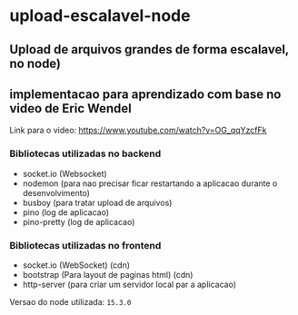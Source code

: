 # upload-escalavel-node
## Upload de arquivos grandes de forma escalavel, no node)
## implementacao para aprendizado com base no video de Eric Wendel
Link para o video: https://www.youtube.com/watch?v=OG_qqYzcfFk

### Bibliotecas utilizadas no backend
* socket.io (Websocket)
* nodemon (para nao precisar ficar restartando a aplicacao durante o desenvolvimento)
* busboy (para tratar upload de arquivos)
* pino (log de aplicacao)
* pino-pretty (log de aplicacao)
### Bibliotecas utilizadas no frontend
* socket.io (WebSocket) (cdn)
* bootstrap (Para layout de paginas html) (cdn)
* http-server (para criar um servidor local par a aplicacao)

Versao do node utilizada: `15.3.0`
